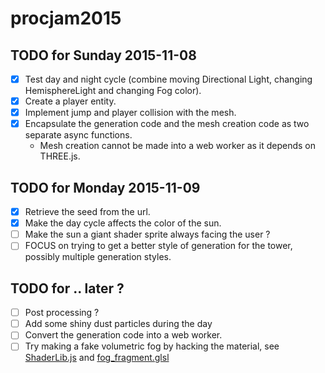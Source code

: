 # procjam2015

## TODO for Sunday 2015-11-08

- [X] Test day and night cycle (combine moving Directional Light, changing HemisphereLight and changing Fog color).
- [X] Create a player entity.
- [X] Implement jump and player collision with the mesh.
- [X] Encapsulate the generation code and the mesh creation code as two separate async functions.
  - Mesh creation cannot be made into a web worker as it depends on THREE.js.

## TODO for Monday 2015-11-09

- [X] Retrieve the seed from the url.
- [X] Make the day cycle affects the color of the sun.
- [ ] Make the sun a giant shader sprite always facing the user ?
- [ ] FOCUS on trying to get a better style of generation for the tower, possibly multiple generation styles.

## TODO for .. later ?

- [ ] Post processing ?
- [ ] Add some shiny dust particles during the day
- [ ] Convert the generation code into a web worker.
- [ ] Try making a fake volumetric fog by hacking the material, see [ShaderLib.js](https://github.com/mrdoob/three.js/blob/master/src/renderers/shaders/ShaderLib.js) and [fog_fragment.glsl](https://github.com/mrdoob/three.js/blob/master/src/renderers/shaders/ShaderChunk/fog_fragment.glsl)
